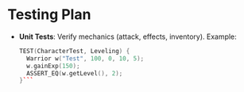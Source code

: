 # Testing Plan
- **Unit Tests**: Verify mechanics (attack, effects, inventory).
  Example:
  ```cpp
  TEST(CharacterTest, Leveling) {
    Warrior w("Test", 100, 0, 10, 5);
    w.gainExp(150);
    ASSERT_EQ(w.getLevel(), 2);
  }```
